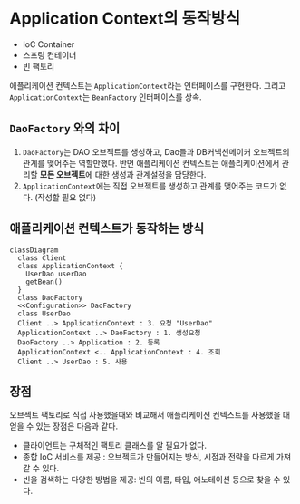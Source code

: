 # Application Context의 동작방식

- IoC Container
- 스프링 컨테이너
- 빈 팩토리

애플리케이션 컨텍스트는 `ApplicationContext`라는 인터페이스를 구현한다.
그리고 `ApplicationContext`는 `BeanFactory` 인터페이스를 상속.

## `DaoFactory` 와의 차이

1. `DaoFactory`는 DAO 오브젝트를 생성하고, Dao들과 DB커넥션메이커 오브젝트의 관계를 맺어주는 역할만했다. 
  반면 애플리케이션 컨텍스트는 애플리케이션에서 관리할 **모든 오브젝트**에 대한 생성과 관계설정을 담당한다.
2. `ApplicationContext`에는 직접 오브젝트를 생성하고 관계를 맺어주는 코드가 없다. (작성할 필요 없다)

## 애플리케이션 컨텍스트가 동작하는 방식

```mermaid
classDiagram
  class Client
  class ApplicationContext {
    UserDao userDao
    getBean()
  }
  class DaoFactory
  <<Configuration>> DaoFactory
  class UserDao
  Client ..> ApplicationContext : 3. 요청 "UserDao"
  ApplicationContext ..> DaoFactory : 1. 생성요청
  DaoFactory ..> Application : 2. 등록
  ApplicationContext <.. ApplicationContext : 4. 조회
  Client ..> UserDao : 5. 사용
```

## 장점

오브젝트 팩토리로 직접 사용했을때와 비교해서 애플리케이션 컨텍스트를 사용했을 대 얻을 수 있는 장점은 다음과 같다.

- 클라이언트는 구체적인 팩토리 클래스를 알 필요가 없다.
- 종합 IoC 서비스를 제공 : 오브젝트가 만들어지는 방식, 시점과 전략을 다르게 가져갈 수 있다.
- 빈을 검색하는 다양한 방법을 제공: 빈의 이름, 타입, 애노테이션 등으로 찾을 수 있다.